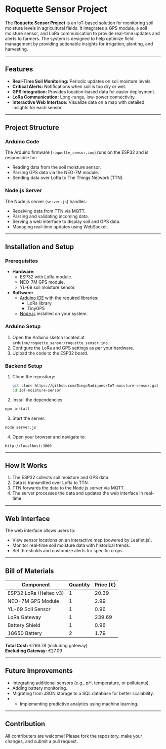 # Roquette Sensor Project

The **Roquette Sensor Project** is an IoT-based solution for monitoring soil moisture levels in agricultural fields. It integrates a GPS module, a soil moisture sensor, and LoRa communication to provide real-time updates and alerts to farmers. The system is designed to help optimize field management by providing actionable insights for irrigation, planting, and harvesting.

---

## Features

- **Real-Time Soil Monitoring:** Periodic updates on soil moisture levels.
- **Critical Alerts:** Notifications when soil is too dry or wet.
- **GPS Integration:** Provides location-based data for easier deployment.
- **LoRa Communication:** Long-range, low-power connectivity.
- **Interactive Web Interface:** Visualize data on a map with detailed insights for each sensor.

---

## Project Structure

### Arduino Code
The Arduino firmware (`roquette_sensor.ino`) runs on the ESP32 and is responsible for:
- Reading data from the soil moisture sensor.
- Parsing GPS data via the NEO-7M module.
- Sending data over LoRa to The Things Network (TTN).

### Node.js Server
The Node.js server (`server.js`) handles:
- Receiving data from TTN via MQTT.
- Parsing and validating incoming data.
- Serving a web interface to display soil and GPS data.
- Managing real-time updates using WebSocket.

---

## Installation and Setup

### Prerequisites
- **Hardware:**
  - ESP32 with LoRa module.
  - NEO-7M GPS module.
  - YL-69 soil moisture sensor.
- **Software:**
  - [Arduino IDE](https://www.arduino.cc/en/software) with the required libraries:
    - LoRa library
    - TinyGPS
  - [Node.js](https://nodejs.org) installed on your system.

### Arduino Setup
1. Open the Arduino sketch located at `arduino/roquette_sensor/roquette_sensor.ino`.
2. Configure the LoRa and GPS settings as per your hardware.
3. Upload the code to the ESP32 board.

### Backend Setup
1. Clone the repository:
   ```bash
   git clone https://github.com/DiegoRadigues/IoT-moisture-sensor.git
   cd IoT-moisture-sensor
   ```

2. Install the dependencies:
  ```bash
  npm install
  ```

3. Start the server:
  ```bash
  node server.js
  ```

4. Open your browser and navigate to:
  ```arduino
  http://localhost:3000
  ```

---

## How It Works

1. The ESP32 collects soil moisture and GPS data.
2. Data is transmitted over LoRa to TTN.
3. TTN forwards the data to the Node.js server via MQTT.
4. The server processes the data and updates the web interface in real-time.

---

## Web Interface

The web interface allows users to:

- View sensor locations on an interactive map (powered by Leaflet.js).
- Monitor real-time soil moisture data with historical trends.
- Set thresholds and customize alerts for specific crops.

---

## Bill of Materials

| Component              | Quantity | Price (€) |
|-------------------------|----------|-----------|
| ESP32 LoRa (Heltec v3) | 1        | 20.39     |
| NEO-7M GPS Module      | 1        | 2.99      |
| YL-69 Soil Sensor      | 1        | 0.96      |
| LoRa Gateway           | 1        | 239.69    |
| Battery Shield         | 1        | 0.96      |
| 18650 Battery          | 2        | 1.79      |

**Total Cost:** €266.78 (including gateway)  
**Excluding Gateway:** €27.09

---

## Future Improvements

- Integrating additional sensors (e.g., pH, temperature, or pollutants).
- Adding battery monitoring.
- Migrating from JSON storage to a SQL database for better scalability.
- - Implementing predictive analytics using machine learning.

---

## Contribution

All contributers are welcome! Please fork the repository, make your changes, and submit a pull request.
